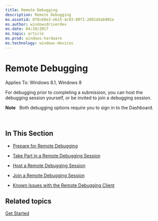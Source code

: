 ```yaml
---
title: Remote Debugging
description: Remote Debugging
ms.assetid: 070c68e3-eb15-4c03-89f1-2601ddab901e
ms.author: windowsdriverdev
ms.date: 04/20/2017
ms.topic: article
ms.prod: windows-hardware
ms.technology: windows-devices
---
```


# Remote Debugging


Applies To: Windows 8.1, Windows 8

For debugging prior to completing a submission, you can host the debugging session yourself, or be invited to join a debugging session.

**Note**  
Both debugging options require you to sign in to the Dashboard.

 

## <span id="In_This_Section"></span><span id="in_this_section"></span><span id="IN_THIS_SECTION"></span>In This Section


-   [Prepare for Remote Debugging](prepare-for-remote-debugging.md)

-   [Take Part in a Remote Debugging Session](take-part-in-a-remote-debugging-session.md)

-   [Host a Remote Debugging Session](host-a-remote-debugging-session.md)

-   [Join a Remote Debugging Session](join-a-remote-debugging-session.md)

-   [Known Issues with the Remote Debugging Client](known-issues-with-the-remote-debugging-client.md)

## <span id="related_topics"></span>Related topics


[Get Started](https://msdn.microsoft.com/library/windows/hardware/br230779.aspx)

 

 






